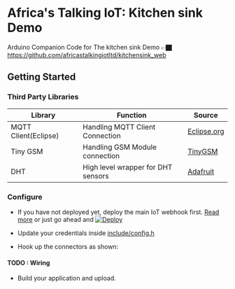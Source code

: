 # Africa's Talking IoT: Kitchen sink Demo
Arduino Companion Code for The kitchen sink Demo 👉🏿 https://github.com/africastalkingiotltd/kitchensink_web

## Getting Started

### Third Party Libraries

| Library              | Function                           | Source                                                       |
| -------------------- | ---------------------------------- | ------------------------------------------------------------ |
| MQTT Client(Eclipse) | Handling MQTT Client Connection    | [Eclipse.org](https://www.eclipse.org/downloads/download.php?file=/paho/arduino_1.0.0.zip) |
| Tiny GSM             | Handling GSM Module connection     | [TinyGSM](https://github.com/vshymanskyy/TinyGSM)            |
| DHT                  | High level wrapper for DHT sensors | [Adafruit](https://github.com/adafruit/DHT-sensor-library)   |

### Configure

- If you have not deployed yet, deploy the main IoT webhook first. [Read more](https://github.com/africastalkingiotltd/kitchensink_web) or just go ahead and [![Deploy](https://www.herokucdn.com/deploy/button.svg)](https://heroku.com/deploy?template=https://github.com/africastalkingiotltd/kitchensink_web) 

- Update your credentials inside [include/config.h](./include/config.h)

- Hook up the connectors as shown: 

#### TODO : Wiring

- Build your application and upload.



